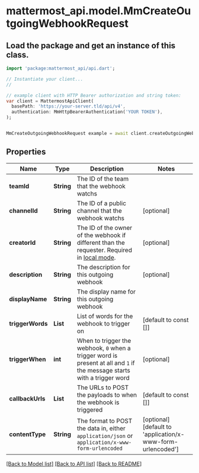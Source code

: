 # mattermost_api.model.MmCreateOutgoingWebhookRequest

## Load the package and get an instance of this class.
```dart
import 'package:mattermost_api/api.dart';

// Instantiate your client...
//

// example client with HTTP Bearer authorization and string token:
var client = MattermostApiClient(
  basePath: 'https://your-server.tld/api/v4',
  authentication: MmHttpBearerAuthentication('YOUR TOKEN'),
);


MmCreateOutgoingWebhookRequest example = await client.createOutgoingWebhookRequest.FUNCTION_THAT_RETURNS_THIS_CLASS();

```

## Properties
Name | Type | Description | Notes
------------ | ------------- | ------------- | -------------
**teamId** | **String** | The ID of the team that the webhook watchs | 
**channelId** | **String** | The ID of a public channel that the webhook watchs | [optional] 
**creatorId** | **String** | The ID of the owner of the webhook if different than the requester. Required in [local mode](https://docs.mattermost.com/administration/mmctl-cli-tool.html#local-mode). | [optional] 
**description** | **String** | The description for this outgoing webhook | [optional] 
**displayName** | **String** | The display name for this outgoing webhook | 
**triggerWords** | **List<String>** | List of words for the webhook to trigger on | [default to const []]
**triggerWhen** | **int** | When to trigger the webhook, `0` when a trigger word is present at all and `1` if the message starts with a trigger word | [optional] 
**callbackUrls** | **List<String>** | The URLs to POST the payloads to when the webhook is triggered | [default to const []]
**contentType** | **String** | The format to POST the data in, either `application/json` or `application/x-www-form-urlencoded` | [optional] [default to 'application/x-www-form-urlencoded']

[[Back to Model list]](../GENERATED_README.md#documentation-for-models) [[Back to API list]](../GENERATED_README.md#documentation-for-api-endpoints) [[Back to README]](../GENERATED_README.md)



